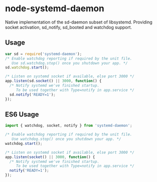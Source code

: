 # node-systemd-daemon

Native implementation of the sd-daemon subset of libsystemd. Providing socket activation, sd\_notify, sd\_booted and watchdog support.

## Usage

```javascript
var sd = require('systemd-daemon');
/* Enable watchdog reporting if required by the unit file.
   Use sd.watchdog.stop() once you shutdown your app. */
sd.watchdog.start();

/* Listen on systemd socket if available, else port 3000 */
app.listen(sd.socket() || 3000, function() {
  /* Notify systemd we've finished startup.
     To be used together with Type=notify in app.service */
  sd.notify('READY=1');
});
```

## ES6 Usage

```javascript
import { watchdog, socket, notify } from 'systemd-daemon';

/* Enable watchdog reporting if required by the unit file.
   Use watchdog.stop() once you shutdown your app. */
watchdog.start();

/* Listen on systemd socket if available, else port 3000 */
app.listen(socket() || 3000, function() {
  /* Notify systemd we've finished startup.
     To be used together with Type=notify in app.service */
  notify('READY=1');
});
```
